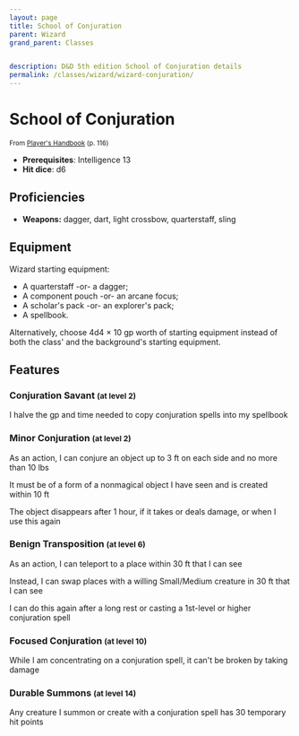 ```yaml
---
layout: page
title: School of Conjuration
parent: Wizard
grand_parent: Classes


description: D&D 5th edition School of Conjuration details
permalink: /classes/wizard/wizard-conjuration/
---
```


# School of Conjuration

<small>From <a target="_blank" href="https://dnd.wizards.com/products/tabletop-games/rpg-products/rpg_playershandbook">Player's Handbook</a> (p. 116)</small>
- **Prerequisites**: Intelligence 13
- **Hit dice**: d6

## Proficiencies

- **Weapons:** dagger, dart, light crossbow, quarterstaff, sling

## Equipment


Wizard starting equipment:

- A quarterstaff -or- a dagger;
- A component pouch -or- an arcane focus;
- A scholar's pack -or- an explorer's pack;
- A spellbook.

Alternatively, choose 4d4 × 10 gp worth of starting equipment instead of both the class' and the background's starting equipment.


## Features

### Conjuration Savant <small>(at level 2)</small>


I halve the gp and time needed to copy conjuration spells into my spellbook



### Minor Conjuration <small>(at level 2)</small>


As an action, I can conjure an object up to 3 ft on each side and no more than 10 lbs

It must be of a form of a nonmagical object I have seen and is created within 10 ft

The object disappears after 1 hour, if it takes or deals damage, or when I use this again



### Benign Transposition <small>(at level 6)</small>


As an action, I can teleport to a place within 30 ft that I can see

Instead, I can swap places with a willing Small/Medium creature in 30 ft that I can see

I can do this again after a long rest or casting a 1st-level or higher conjuration spell



### Focused Conjuration <small>(at level 10)</small>


While I am concentrating on a conjuration spell, it can't be broken by taking damage



### Durable Summons <small>(at level 14)</small>


Any creature I summon or create with a conjuration spell has 30 temporary hit points


